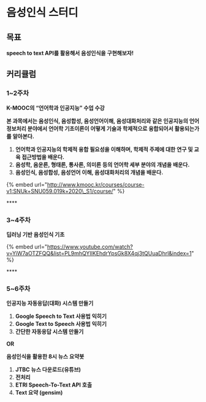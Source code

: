 # 음성인식 스터디

## **목표** 

 **speech to text API를 활용해서 음성인식을 구현해보자!**



## 커리큘럼

### **1~2주차**

**K-MOOC의 “언어학과 인공지능” 수업 수강**

**본 과목에서는 음성인식, 음성합성, 음성언어이해, 음성대화처리와 같은 인공지능의 언어정보처리 분야에서 언어학 기초이론이 어떻게 기술과 학제적으로 융합되어서 활용되는가를 알아본다.**

1. **언어학과 인공지능의 학제적 융합 필요성을 이해하며, 학제적 주제에 대한 연구 및 교육 접근방법을 배운다.**
2. **음성학, 음운론, 형태론, 통사론, 의미론 등의 언어학 세부 분야의 개념을 배운다.**
3. **음성인식, 음성합성, 음성언어 이해, 음성대화처리의 개념을 배운다.**

{% embed url="http://www.kmooc.kr/courses/course-v1:SNUk+SNU059.019k+2020\_S1/course/" %}

\*\*\*\*

### **3~4주차**

**딥러닝 기반 음성인식 기초** 

{% embed url="https://www.youtube.com/watch?v=YiW7aOTZFQQ&list=PL9mhQYIlKEhdrYpsGk8X4qj3tQUuaDhrl&index=1" %}

\*\*\*\*

### **5~6주차**

**인공지능 자동응답\(대화\) 시스템 만들기**

1. **Google Speech to Text 사용법 익히기**
2. **Google Text to Speech 사용법 익히기**
3. **간단한 자동응답 시스템 만들기**

**OR**  


**음성인식을 활용한 8시 뉴스 요약봇**

1. **JTBC 뉴스 다운로드\(유튜브\)**
2. **전처리**
3. **ETRI Speech-To-Text API 호출**
4. **Text 요약 \(gensim\)**

##  

